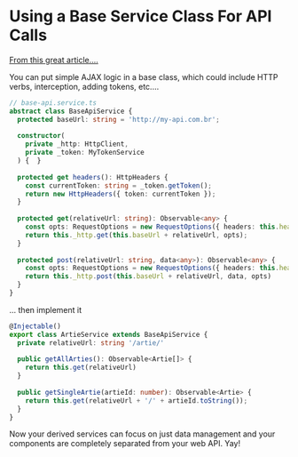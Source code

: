 # Using a Base Service Class For API Calls

[From this great article....](https://codeburst.io/angular-best-practices-4bed7ae1d0b7)

You can put simple AJAX logic in a base class, which could include HTTP verbs, interception, adding tokens, etc....
```typescript
// base-api.service.ts
abstract class BaseApiService {
  protected baseUrl: string = 'http://my-api.com.br';
  
  constructor(
    private _http: HttpClient,
    private _token: MyTokenService
  ) {  }
  
  protected get headers(): HttpHeaders {
    const currentToken: string = _token.getToken();
    return new HttpHeaders({ token: currentToken });
  }
  
  protected get(relativeUrl: string): Observable<any> {
    const opts: RequestOptions = new RequestOptions({ headers: this.headers })
    return this._http.get(this.baseUrl + relativeUrl, opts);
  }
  
  protected post(relativeUrl: string, data<any>): Observable<any> {
    const opts: RequestOptions = new RequestOptions({ headers: this.headers })
    return this._http.post(this.baseUrl + relativeUrl, data, opts)
  }  
}
```

... then implement it
```typescript
@Injectable()
export class ArtieService extends BaseApiService {
  private relativeUrl: string '/artie/'
  
  public getAllArties(): Observable<Artie[]> {
    return this.get(relativeUrl)
  }
  
  public getSingleArtie(artieId: number): Observable<Artie> {
    return this.get(relativeUrl + '/' + artieId.toString());
  }
}
```

Now your derived services can focus on just data management and your components are completely separated from your web API. Yay!
